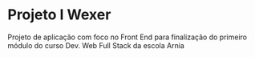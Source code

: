 # Projeto I Wexer

Projeto de aplicação com foco no Front End para finalização do primeiro módulo do curso Dev. Web Full Stack da escola Arnia
